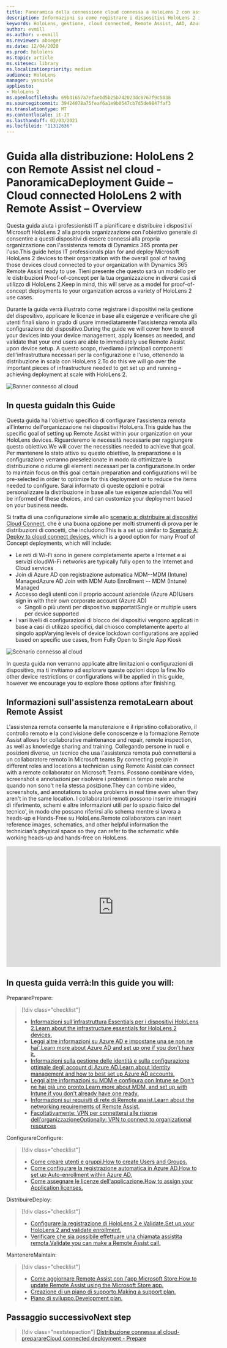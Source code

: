 ```yaml
---
title: Panoramica della connessione cloud connessa a HoloLens 2 con assistenza remota
description: Informazioni su come registrare i dispositivi HoloLens 2 in una rete connessa tramite cloud con l'assistenza remota di Dynamics 365.
keywords: HoloLens, gestione, cloud connected, Remote Assist, AAD, Azure AD, MDM, gestione di dispositivi mobili
author: evmill
ms.author: v-evmill
ms.reviewer: aboeger
ms.date: 12/04/2020
ms.prod: hololens
ms.topic: article
ms.sitesec: library
ms.localizationpriority: medium
audience: HoloLens
manager: yannisle
appliesto:
- HoloLens 2
ms.openlocfilehash: 69b31657a7efaebd5b25b742023dc8767f9c5038
ms.sourcegitcommit: 39424078a75feaf6a1e9b0547cb7d5de9847faf3
ms.translationtype: MT
ms.contentlocale: it-IT
ms.lasthandoff: 02/03/2021
ms.locfileid: "11312636"
---
```

# <span data-ttu-id="22ed8-104">Guida alla distribuzione: HoloLens 2 con Remote Assist nel cloud - Panoramica</span><span class="sxs-lookup"><span data-stu-id="22ed8-104">Deployment Guide – Cloud connected HoloLens 2 with Remote Assist – Overview</span></span>

<span data-ttu-id="22ed8-105">Questa guida aiuta i professionisti IT a pianificare e distribuire i dispositivi Microsoft HoloLens 2 alla propria organizzazione con l'obiettivo generale di consentire a questi dispositivi di essere connessi alla propria organizzazione con l'assistenza remota di Dynamics 365 pronta per l'uso.</span><span class="sxs-lookup"><span data-stu-id="22ed8-105">This guide helps IT professionals plan for and deploy Microsoft HoloLens 2 devices to their organization with the overall goal of having those devices cloud connected to your organization with Dynamics 365 Remote Assist ready to use.</span></span> <span data-ttu-id="22ed8-106">Tieni presente che questo sarà un modello per le distribuzioni Proof-of-concept per la tua organizzazione in diversi casi di utilizzo di HoloLens 2.</span><span class="sxs-lookup"><span data-stu-id="22ed8-106">Keep in mind, this will serve as a model for proof-of-concept deployments to your organization across a variety of HoloLens 2 use cases.</span></span>

<span data-ttu-id="22ed8-107">Durante la guida verrà illustrato come registrare i dispositivi nella gestione del dispositivo, applicare le licenze in base alle esigenze e verificare che gli utenti finali siano in grado di usare immediatamente l'assistenza remota alla configurazione del dispositivo.</span><span class="sxs-lookup"><span data-stu-id="22ed8-107">During the guide we will cover how to enroll your devices into your device management, apply licenses as needed, and validate that your end users are able to immediately use Remote Assist upon device setup.</span></span> <span data-ttu-id="22ed8-108">A questo scopo, rivediamo i principali componenti dell'infrastruttura necessari per la configurazione e l'uso, ottenendo la distribuzione in scala con HoloLens 2.</span><span class="sxs-lookup"><span data-stu-id="22ed8-108">To do this we will go over the important pieces of infrastructure needed to get set up and running – achieving deployment at scale with HoloLens 2.</span></span>

![Banner connesso al cloud](./images/cloud-connected-hololens-large.png)

## <span data-ttu-id="22ed8-110">In questa guida</span><span class="sxs-lookup"><span data-stu-id="22ed8-110">In this Guide</span></span>

<span data-ttu-id="22ed8-111">Questa guida ha l'obiettivo specifico di configurare l'assistenza remota all'interno dell'organizzazione nei dispositivi HoloLens.</span><span class="sxs-lookup"><span data-stu-id="22ed8-111">This guide has the specific goal of setting up Remote Assist within your organization on your HoloLens devices.</span></span> <span data-ttu-id="22ed8-112">Riguarderemo le necessità necessarie per raggiungere questo obiettivo.</span><span class="sxs-lookup"><span data-stu-id="22ed8-112">We will cover the necessities needed to achieve that goal.</span></span> <span data-ttu-id="22ed8-113">Per mantenere lo stato attivo su questo obiettivo, la preparazione e la configurazione verranno preselezionate in modo da ottimizzare la distribuzione o ridurre gli elementi necessari per la configurazione.</span><span class="sxs-lookup"><span data-stu-id="22ed8-113">In order to maintain focus on this goal certain preparation and configurations will be pre-selected in order to optimize for this deployment or to reduce the items needed to configure.</span></span> <span data-ttu-id="22ed8-114">Sarai informato di queste opzioni e potrai personalizzare la distribuzione in base alle tue esigenze aziendali.</span><span class="sxs-lookup"><span data-stu-id="22ed8-114">You will be informed of these choices, and can customize your deployment based on your business needs.</span></span>

<span data-ttu-id="22ed8-115">Si tratta di una configurazione simile allo [scenario a: distribuire ai dispositivi Cloud Connect](https://docs.microsoft.com/hololens/common-scenarios#scenario-a), che è una buona opzione per molti strumenti di prova per le distribuzioni di concetti, che includono:</span><span class="sxs-lookup"><span data-stu-id="22ed8-115">This is a set up similar to [Scenario A: Deploy to cloud connect devices](https://docs.microsoft.com/hololens/common-scenarios#scenario-a), which is a good option for many Proof of Concept deployments, which will include:</span></span>

- <span data-ttu-id="22ed8-116">Le reti di Wi-Fi sono in genere completamente aperte a Internet e ai servizi cloud</span><span class="sxs-lookup"><span data-stu-id="22ed8-116">Wi-Fi networks are typically fully open to the Internet and Cloud services</span></span>
- <span data-ttu-id="22ed8-117">Join di Azure AD con registrazione automatica MDM--MDM (Intune) Managed</span><span class="sxs-lookup"><span data-stu-id="22ed8-117">Azure AD Join with MDM Auto Enrollment -- MDM (Intune) Managed</span></span>
- <span data-ttu-id="22ed8-118">Accesso degli utenti con il proprio account aziendale (Azure AD)</span><span class="sxs-lookup"><span data-stu-id="22ed8-118">Users sign in with their own corporate account (Azure AD)</span></span>
  - <span data-ttu-id="22ed8-119">Singoli o più utenti per dispositivo supportati</span><span class="sxs-lookup"><span data-stu-id="22ed8-119">Single or multiple users per device supported</span></span>
- <span data-ttu-id="22ed8-120">I vari livelli di configurazioni di blocco dei dispositivi vengono applicati in base a casi di utilizzo specifici, dal chiosco completamente aperto al singolo app</span><span class="sxs-lookup"><span data-stu-id="22ed8-120">Varying levels of device lockdown configurations are applied based on specific use cases, from Fully Open to Single App Kiosk</span></span>

![Scenario connesso al cloud](./images/cloud-connected-guide-diagram.png)

<span data-ttu-id="22ed8-122">In questa guida non verranno applicate altre limitazioni o configurazioni di dispositivo, ma ti invitiamo ad esplorare queste opzioni dopo la fine.</span><span class="sxs-lookup"><span data-stu-id="22ed8-122">No other device restrictions or configurations will be applied in this guide, however we encourage you to explore those options after finishing.</span></span>

## <span data-ttu-id="22ed8-123">Informazioni sull'assistenza remota</span><span class="sxs-lookup"><span data-stu-id="22ed8-123">Learn about Remote Assist</span></span>

<span data-ttu-id="22ed8-124">L'assistenza remota consente la manutenzione e il ripristino collaborativo, il controllo remoto e la condivisione delle conoscenze e la formazione.</span><span class="sxs-lookup"><span data-stu-id="22ed8-124">Remote Assist allows for collaborative maintenance and repair, remote inspection, as well as knowledge sharing and training.</span></span> <span data-ttu-id="22ed8-125">Collegando persone in ruoli e posizioni diverse, un tecnico che usa l'assistenza remota può connettersi a un collaboratore remoto in Microsoft teams.</span><span class="sxs-lookup"><span data-stu-id="22ed8-125">By connecting people in different roles and locations a technician using Remote Assist can connect with a remote collaborator on Microsoft Teams.</span></span> <span data-ttu-id="22ed8-126">Possono combinare video, screenshot e annotazioni per risolvere i problemi in tempo reale anche quando non sono&#39;t nella stessa posizione.</span><span class="sxs-lookup"><span data-stu-id="22ed8-126">They can combine video, screenshots, and annotations to solve problems in real time even when they aren&#39;t in the same location.</span></span> <span data-ttu-id="22ed8-127">I collaboratori remoti possono inserire immagini di riferimento, schemi e altre informazioni utili per lo spazio fisico del tecnico&#39;, in modo che possano riferirsi allo schema mentre si lavora a heads-up e Hands-Free su HoloLens.</span><span class="sxs-lookup"><span data-stu-id="22ed8-127">Remote collaborators can insert reference images, schematics, and other helpful information the technician&#39;s physical space so they can refer to the schematic while working heads-up and hands-free on HoloLens.</span></span>

<iframe width="560" height="315" src="https://www.youtube.com/embed/d3YT8j0yYl0" frameborder="0" allow="accelerometer; autoplay; clipboard-write; encrypted-media; gyroscope; picture-in-picture" allowfullscreen></iframe>

## <span data-ttu-id="22ed8-128">In questa guida verrà:</span><span class="sxs-lookup"><span data-stu-id="22ed8-128">In this guide you will:</span></span>

<span data-ttu-id="22ed8-129">Preparare</span><span class="sxs-lookup"><span data-stu-id="22ed8-129">Prepare:</span></span>

> [!div class="checklist"]
> - [<span data-ttu-id="22ed8-130">Informazioni sull'infrastruttura Essentials per i dispositivi HoloLens 2.</span><span class="sxs-lookup"><span data-stu-id="22ed8-130">Learn about the infrastructure essentials for HoloLens 2 devices.</span></span>](hololens2-cloud-connected-prepare.md#infrastructure-essentials)
> - [<span data-ttu-id="22ed8-131">Leggi altre informazioni su Azure AD e impostane una se non ne hai&#39;.</span><span class="sxs-lookup"><span data-stu-id="22ed8-131">Learn more about Azure AD and set up one if you don&#39;t have it.</span></span>](hololens2-cloud-connected-prepare.md#azure-active-directory)
> - [<span data-ttu-id="22ed8-132">Informazioni sulla gestione delle identità e sulla configurazione ottimale degli account di Azure AD.</span><span class="sxs-lookup"><span data-stu-id="22ed8-132">Learn about Identity management and how to best set up Azure AD accounts.</span></span>](hololens2-cloud-connected-prepare.md#identity-management)
> - [<span data-ttu-id="22ed8-133">Leggi altre informazioni su MDM e configura con Intune se Don&#39;t ne hai già uno pronto.</span><span class="sxs-lookup"><span data-stu-id="22ed8-133">Learn more about MDM, and set up with Intune if you don&#39;t already have one ready.</span></span>](hololens2-cloud-connected-prepare.md#mobile-device-management)
> - [<span data-ttu-id="22ed8-134">Informazioni sui requisiti di rete di Remote assist.</span><span class="sxs-lookup"><span data-stu-id="22ed8-134">Learn about the networking requirements of Remote Assist.</span></span>](hololens2-cloud-connected-prepare.md#network)
> - [<span data-ttu-id="22ed8-135">Facoltativamente: VPN per connettersi alle risorse dell'organizzazione</span><span class="sxs-lookup"><span data-stu-id="22ed8-135">Optionally: VPN to connect to organizational resources</span></span>](/hololens2-cloud-connected-prepare.md#optional-connect-your-hololens-to-vpn)

<span data-ttu-id="22ed8-136">Configurare</span><span class="sxs-lookup"><span data-stu-id="22ed8-136">Configure:</span></span>

> [!div class="checklist"]
> - [<span data-ttu-id="22ed8-137">Come creare utenti e gruppi.</span><span class="sxs-lookup"><span data-stu-id="22ed8-137">How to create Users and Groups.</span></span>](hololens2-cloud-connected-configure.md#azure-users-and-groups)
> - [<span data-ttu-id="22ed8-138">Come configurare la registrazione automatica in Azure AD.</span><span class="sxs-lookup"><span data-stu-id="22ed8-138">How to set up Auto-enrollment within Azure AD.</span></span>](hololens2-cloud-connected-configure.md#auto-enrollment-on-hololens-2)
> - [<span data-ttu-id="22ed8-139">Come assegnare le licenze dell'applicazione.</span><span class="sxs-lookup"><span data-stu-id="22ed8-139">How to assign your Application licenses.</span></span>](hololens2-cloud-connected-configure.md#application-licenses)

<span data-ttu-id="22ed8-140">Distribuire</span><span class="sxs-lookup"><span data-stu-id="22ed8-140">Deploy:</span></span>

> [!div class="checklist"]
> - [<span data-ttu-id="22ed8-141">Configurare la registrazione di HoloLens 2 e Validate.</span><span class="sxs-lookup"><span data-stu-id="22ed8-141">Set up your HoloLens 2 and validate enrollment.</span></span>](hololens2-cloud-connected-deploy.md#enrollment-validation)
> - [<span data-ttu-id="22ed8-142">Verificare che sia possibile effettuare una chiamata assistita remota.</span><span class="sxs-lookup"><span data-stu-id="22ed8-142">Validate you can make a Remote Assist call.</span></span>](hololens2-cloud-connected-deploy.md#remote-assist-call-validation)

<span data-ttu-id="22ed8-143">Mantenere</span><span class="sxs-lookup"><span data-stu-id="22ed8-143">Maintain:</span></span>

> [!div class="checklist"]
> - [<span data-ttu-id="22ed8-144">Come aggiornare Remote Assist con l'app Microsoft Store.</span><span class="sxs-lookup"><span data-stu-id="22ed8-144">How to update Remote Assist using the Microsoft Store app.</span></span>](hololens2-cloud-connected-maintain.md#updates)
> - [<span data-ttu-id="22ed8-145">Creazione di un piano di supporto.</span><span class="sxs-lookup"><span data-stu-id="22ed8-145">Making a support plan.</span></span>](hololens2-cloud-connected-maintain.md#support-plan)
> - [<span data-ttu-id="22ed8-146">Piano di sviluppo.</span><span class="sxs-lookup"><span data-stu-id="22ed8-146">Development plan.</span></span>](hololens2-cloud-connected-maintain.md#development-plan)

## <span data-ttu-id="22ed8-147">Passaggio successivo</span><span class="sxs-lookup"><span data-stu-id="22ed8-147">Next step</span></span>

> [!div class="nextstepaction"]
> [<span data-ttu-id="22ed8-148">Distribuzione connessa al cloud-preparare</span><span class="sxs-lookup"><span data-stu-id="22ed8-148">Cloud connected deployment - Prepare</span></span>](hololens2-cloud-connected-prepare.md)

